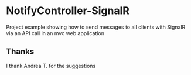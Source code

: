 # NotifyController-SignalR
Project example showing how to send messages to all clients with SignalR via an API call in an mvc web application

## Thanks
I thank Andrea T. for the suggestions